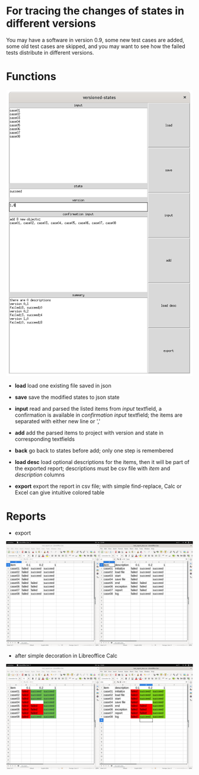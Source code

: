 # For tracing the changes of states in different versions

You may have a software in version 0.9, some new test cases are added, some old test cases are skipped,
and you may want to see how the failed tests distribute in different versions.

# Functions

![image](https://github.com/t-lou/versioned-states/blob/master/screenshots/gui.png)

- **load** load one existing file saved in json

- **save** save the modified states to json state

- **input** read and parsed the listed items from *input* textfield,
a confirmation is available in *confirmation input* textfield; the items are separated with either new line or ','

- **add** add the parsed items to project with version and state in corresponding textfields

- **back** go back to states before add; only one step is remembered

- **load desc** load optional descriptions for the items, then it will be part of the exported report; descriptions must be csv file with *item* and *description* columns

- **export** export the report in csv file; with simple find-replace, Calc or Excel can give intuitive colored table

# Reports

- export

![image](https://github.com/t-lou/versioned-states/blob/master/screenshots/export.png)

- after simple decoration in Libreoffice Calc

![image](https://github.com/t-lou/versioned-states/blob/master/screenshots/export_extern.png)
